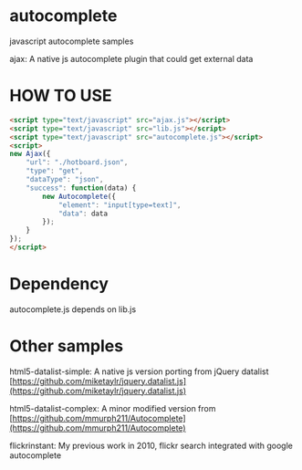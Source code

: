 autocomplete
============

javascript autocomplete samples

ajax: A native js autocomplete plugin that could get external data

HOW TO USE
===========
```html
<script type="text/javascript" src="ajax.js"></script>
<script type="text/javascript" src="lib.js"></script>
<script type="text/javascript" src="autocomplete.js"></script>
<script>
new Ajax({
	"url": "./hotboard.json",
	"type": "get",
	"dataType": "json",
	"success": function(data) {
		new Autocomplete({
			"element": "input[type=text]",
			"data": data			
		});		
	}
});
</script>
```

Dependency
===========
autocomplete.js depends on lib.js


Other samples
===========
html5-datalist-simple: A native js version porting from jQuery datalist [https://github.com/miketaylr/jquery.datalist.js](https://github.com/miketaylr/jquery.datalist.js)

html5-datalist-complex: A minor modified version from [https://github.com/mmurph211/Autocomplete](https://github.com/mmurph211/Autocomplete)

flickrinstant: My previous work in 2010, flickr search integrated with google autocomplete  
